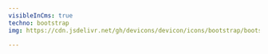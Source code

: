 ```yaml
---
visibleInCms: true
techno: bootstrap
img: https://cdn.jsdelivr.net/gh/devicons/devicon/icons/bootstrap/bootstrap-original.svg

---
```

